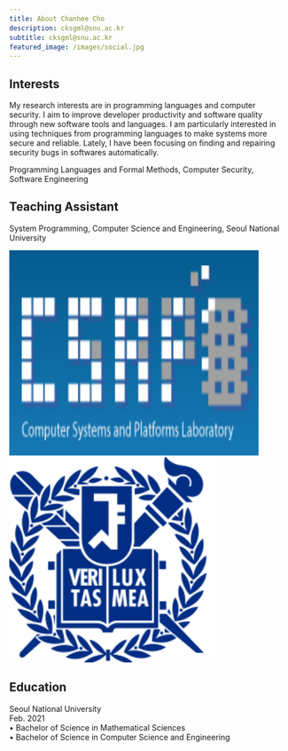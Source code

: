 ```yaml
---
title: About Chanhee Cho
description: cksgml@snu.ac.kr
subtitle: cksgml@snu.ac.kr
featured_image: /images/social.jpg
---
```




## Interests  

My research interests are in programming languages and computer security. I aim to improve developer productivity and software quality through new software tools and languages.
I am particularly interested in using techniques from programming languages to make systems more secure and reliable. Lately, I have been focusing on finding and repairing security bugs in softwares automatically. 


Programming Languages and Formal Methods, Computer Security, Software Engineering


<!--
My research focus is on using techniques from programming languages to make systems more secure. Lately, I have been focusing on finding security bugs in softwares automatically. I am also interested in automatically repairing security vulnerabilities. I am also interested in data driven security and security issues in deep learning, such as adversarial example and imitation attack.   
## Projects
-->


## Teaching Assistant
System Programming, Computer Science and Engineering, Seoul National University 

<img src="/images/csap-logo.png"  width="450" height="370">

<img src="/images/snu-logo.png"   width="370" height="370">

<!--
![](/images/csap-logo.png)   ![](/images/snu-logo.png) 
 csap logo?  -->



## Education
Seoul National University  
Feb. 2021  
• Bachelor of Science in Mathematical Sciences  
• Bachelor of Science in Computer Science and Engineering  




<!--
![](/images/my_photo1.jpeg)
-->

<!--
I am using techniques from programming languages to make systems more secure.  
Lately, I have been focusing on finding security bugs in software using symbolic execution and static analysis.  
I am also interested in automatically repairing security vulnerabilities, and for this purpose, I am keen to program synthesis technologies.  
I am also interested in security issues in deep learning, such as adversarial example and imitation attack.   
* Beautiful, minimal design
* Single column post layout
* Portfolio/projects post type to show your work
-->




<!--
Simples is created and supported by [Jekyll Themes](https://jekyllthemes.io), and is available for $49.

<a href="https://jekyllthemes.io/theme/simples-blog-jekyll-theme" class="button button--large">Get This Theme</a>
-->

